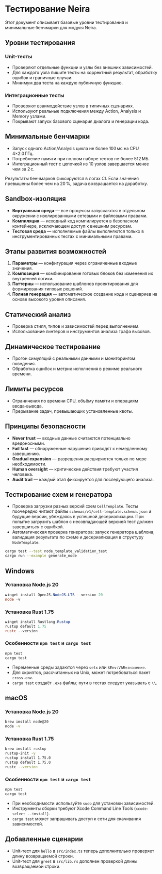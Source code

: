 # Тестирование Neira

<!-- neira:meta
id: NEI-20250317-120300-testing-cell-template
intent: docs
summary: Обновлена ссылка на JSON-схему cell-template в разделе тестирования.
-->

Этот документ описывает базовые уровни тестирования и минимальные бенчмарки для модуля Neira.

## Уровни тестирования

### Unit-тесты

- Проверяют отдельные функции и узлы без внешних зависимостей.
- Для каждого узла пишите тесты на корректный результат, обработку ошибок и граничные случаи.
- Минимум два теста на каждую публичную функцию.

### Интеграционные тесты

- Проверяют взаимодействие узлов в типичных сценариях.
- Используют реальные подключения между Action, Analysis и Memory узлами.
- Покрывают запуск базового сценария диалога и генерации кода.

## Минимальные бенчмарки

- Запуск одного Action/Analysis цикла не более 100 мс на CPU 4×2.0 ГГц.
- Потребление памяти при полном наборе тестов не более 512 МБ.
- Интеграционный тест с цепочкой из 10 узлов завершается менее чем за 2 с.

Результаты бенчмарков фиксируются в логах CI. Если значения превышены более чем на 20 %, задача возвращается на доработку.

## Sandbox‑изоляция

- **Виртуальная среда** — все процессы запускаются в отдельном окружении с изолированными сетевыми и файловыми правами.
- **Компиляция** — исходный код компилируется в безопасном контейнере, исключающем доступ к внешним ресурсам.
- **Тестовая среда** — исполняемые файлы выполняются только в инструментированных тестах с минимальными правами.

## Этапы развития возможностей

1. **Параметры** — конфигурация через ограниченные входные значения.
2. **Композиция** — комбинирование готовых блоков без изменения их внутренней логики.
3. **Паттерны** — использование шаблонов проектирования для формирования типовых решений.
4. **Полная генерация** — автоматическое создание кода и сценариев на основе высокого уровня описания.

## Статический анализ

- Проверка стиля, типов и зависимостей перед выполнением.
- Использование линтеров и инструментов анализа графа вызовов.

## Динамическое тестирование

- Прогон симуляций с реальными данными и мониторингом поведения.
- Обработка ошибок и метрик исполнения в режиме реального времени.

## Лимиты ресурсов

- Ограничения по времени CPU, объёму памяти и операциям ввода‑вывода.
- Прерывание задач, превышающих установленные квоты.

## Принципы безопасности

- **Never trust** — входные данные считаются потенциально вредоносными.
- **Fail fast** — обнаруженные нарушения приводят к немедленному завершению.
- **Gradual expansion** — разрешения расширяются только по мере необходимости.
- **Human oversight** — критические действия требуют участия человека.
- **Audit trail** — каждый этап фиксируется для последующего анализа.

## Тестирование схем и генератора

- Проверка загрузки разных версий схем `CellTemplate`. Тесты поочередно читают файлы `schemas/v1/cell-template.schema.json` и будущие версии, убеждаясь в успешной десериализации. При попытке загрузить шаблон с несовпадающей версией тест должен завершиться с ошибкой.
- Автоматическая проверка генератора: запуск генератора шаблона, валидация результата по схеме и десериализация в структуру `NodeTemplate`.

```bash
cargo test --test node_template_validation_test
cargo run --example generate_node
```

## Windows

### Установка Node.js 20

```powershell
winget install OpenJS.NodeJS.LTS --version 20
node -v
```

### Установка Rust 1.75

```powershell
winget install Rustlang.Rustup
rustup default 1.75
rustc --version
```

### Особенности `npm test` и `cargo test`

```powershell
npm test
cargo test
```

- Переменные среды задаются через `setx` или `$Env:VAR=значение`.
- Для скриптов, рассчитанных на Unix, может потребоваться пакет `cross-env`.
- `cargo test` создаёт `.exe` файлы; пути в тестах следует указывать с `\\`.

## macOS

### Установка Node.js 20

```bash
brew install node@20
node -v
```

### Установка Rust 1.75

```bash
brew install rustup
rustup-init -y
rustup install 1.75.0
rustup default 1.75.0
rustc --version
```

### Особенности `npm test` и `cargo test`

```bash
npm test
cargo test
```

- При необходимости используйте `sudo` для установки зависимостей.
- Инструменты сборки требуют Xcode Command Line Tools (`xcode-select --install`).
- `cargo test` может запрашивать доступ к сети для скачивания зависимостей.

## Добавленные сценарии

- Unit-тест для `hello` в `src/index.ts` теперь дополнительно проверяет длину возвращаемой строки.
- Unit-тест для `greet` в `src/lib.rs` дополнен проверкой длины возвращаемой строки.
